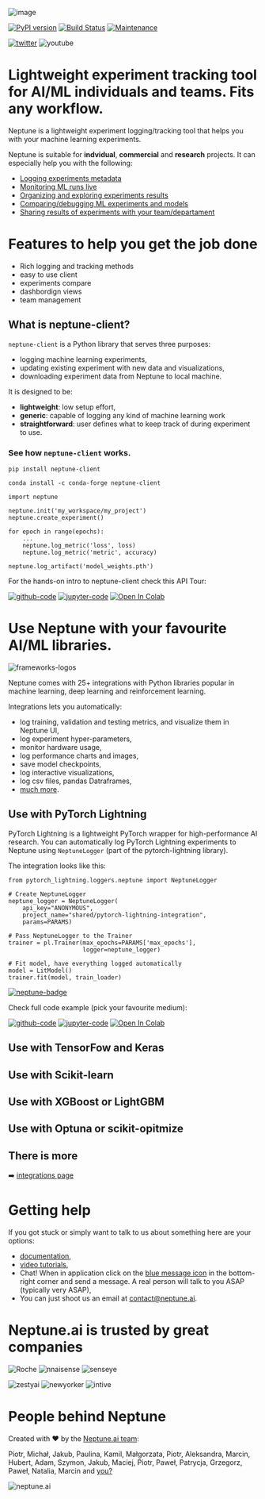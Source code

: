![image](https://neptune.ai/wp-content/uploads/neptune-logo-less-margin.png)

[![PyPI version](https://badge.fury.io/py/neptune-client.svg)](https://badge.fury.io/py/neptune-client)
[![Build Status](https://travis-ci.org/neptune-ai/neptune-client.svg?branch=master)](https://travis-ci.org/neptune-ai/neptune-client)
[![Maintenance](https://img.shields.io/badge/Maintained%3F-YES-green.svg)](https://github.com/neptune-ai/neptune-client/graphs/commit-activity)

[![twitter](https://img.shields.io/twitter/follow/neptune_ai.svg?label=Follow)](https://twitter.com/neptune_ai)
![youtube](https://img.shields.io/youtube/views/9iX6DxcijO8?style=social)

# Lightweight experiment tracking tool for AI/ML individuals and teams. Fits any workflow.
Neptune is a lightweight experiment logging/tracking tool that helps you with your machine learning experiments.

Neptune is suitable for **indvidual**, **commercial** and **research** projects. It can especially help you with the following:

* [Logging experiments metadata](https://docs.neptune.ai/logging-and-managing-experiment-results/index.html)
* [Monitoring ML runs live](https://docs.neptune.ai/getting-started/quick-starts/how-to-monitor-live.html#use-cases-monitor-runs-live)
* [Organizing and exploring experiments results](https://docs.neptune.ai/organizing-and-exploring-results-in-the-ui/index.html)
* [Comparing/debugging ML experiments and models](https://docs.neptune.ai/getting-started/quick-starts/how-to-compare-experiments.html#use-cases-compare-and-debug-experiments)
* [Sharing results of experiments with your team/departament](https://docs.neptune.ai/getting-started/quick-starts/how-to-share-results.html#use-cases-share-results-with-team)

# Features to help you get the job done
* Rich logging and tracking methods
* easy to use client
* experiments compare
* dashbordign views
* team management

## What is neptune-client?
`neptune-client` is a Python library that serves three purposes:

* logging machine learning experiments,
* updating existing experiment with new data and visualizations,
* downloading experiment data from Neptune to local machine.

It is designed to be:

* **lightweight**: low setup effort,
* **generic**: capable of logging any kind of machine learning work
* **straightforward**: user defines what to keep track of during experiment to use.

### See how `neptune-client` works.
`pip install neptune-client`

`conda install -c conda-forge neptune-client`

```
import neptune

neptune.init('my_workspace/my_project')
neptune.create_experiment()

for epoch in range(epochs):
    ...
    neptune.log_metric('loss', loss)
    neptune.log_metric('metric', accuracy)

neptune.log_artifact('model_weights.pth')
```

For the hands-on intro to neptune-client check this API Tour:

[![github-code](https://img.shields.io/badge/GitHub-code-informational?logo=github)](https://github.com/neptune-ai/neptune-examples/blob/master/product-tours/how-it-works/docs/Neptune-API-Tour.py)
[![jupyter-code](https://img.shields.io/badge/Jupyter-code-informational?logo=jupyter)](https://github.com/neptune-ai/neptune-examples/blob/master/product-tours/how-it-works/showcase/Neptune-API-Tour.ipynb)
[![Open In Colab](https://colab.research.google.com/assets/colab-badge.svg)](https://colab.research.google.com/github/neptune-ai/neptune-examples/blob/master/product-tours/how-it-works/showcase/Neptune-API-Tour.ipynb)

# Use Neptune with your favourite AI/ML libraries.
![frameworks-logos](https://docs.neptune.ai/_static/images/integrations/framework-logos.png)

Neptune comes with 25+ integrations with Python libraries popular in machine learning, deep learning and reinforcement learning.

Integrations lets you automatically:

* log training, validation and testing metrics, and visualize them in Neptune UI,
* log experiment hyper-parameters,
* monitor hardware usage,
* log performance charts and images,
* save model checkpoints,
* log interactive visualizations,
* log csv files, pandas Datraframes,
* [much more](https://docs.neptune.ai/logging-and-managing-experiment-results/logging-experiment-data.html#what-you-can-log).

## Use with PyTorch Lightning
PyTorch Lightning is a lightweight PyTorch wrapper for high-performance AI research. You can automatically log PyTorch Lightning experiments to Neptune using `NeptuneLogger` (part of the pytorch-lightning library).

The integration looks like this:
```
from pytorch_lightning.loggers.neptune import NeptuneLogger

# Create NeptuneLogger
neptune_logger = NeptuneLogger(
    api_key="ANONYMOUS",
    project_name="shared/pytorch-lightning-integration",
    params=PARAMS)

# Pass NeptuneLogger to the Trainer
trainer = pl.Trainer(max_epochs=PARAMS['max_epochs'],
                     logger=neptune_logger)

# Fit model, have everything logged automatically
model = LitModel()
trainer.fit(model, train_loader)
```
[![neptune-badge](https://img.shields.io/badge/Example-experiment-success)](https://ui.neptune.ai/o/shared/org/pytorch-lightning-integration/e/PYTOR-137930/charts)

Check full code example (pick your favourite medium):

[![github-code](https://img.shields.io/badge/GitHub-code-informational?logo=github)](https://github.com/neptune-ai/neptune-examples/blob/master/integrations/pytorch-lightning/docs/Neptune-PyTorch-Lightning-advanced.py)
[![jupyter-code](https://img.shields.io/badge/Jupyter-code-informational?logo=jupyter)](https://github.com/neptune-ai/neptune-examples/blob/master/integrations/pytorch-lightning/showcase/Neptune-PyTorch-Lightning-advanced.ipynb)
[![Open In Colab](https://colab.research.google.com/assets/colab-badge.svg)](https://colab.research.google.com/github/neptune-ai/neptune-examples/blob/master/integrations/pytorch-lightning/showcase/Neptune-PyTorch-Lightning-advanced.ipynb)

## Use with TensorFow and Keras

## Use with Scikit-learn

## Use with XGBoost or LightGBM

## Use with Optuna or scikit-opitmize

## There is more
:arrow_right: [integrations page](https://docs.neptune.ai/integrations/index.html)

# Getting help
If you got stuck or simply want to talk to us about something here are your options:

* [documentation](https://docs.neptune.ai),
* [video tutorials](https://www.youtube.com/playlist?list=PLKePQLVx9tOd8TEGdG4PAKz0Owqdv1aaw),
* Chat! When in application click on the [blue message icon](https://docs.neptune.ai/_static/images/getting-started/intercom.gif) in the bottom-right corner and send a message. A real person will talk to you ASAP (typically very ASAP),
* You can just shoot us an email at [contact@neptune.ai](mailto:contact@neptune.ai).

# Neptune.ai is trusted by great companies
![Roche](https://neptune.ai/wp-content/uploads/Roche-logo.png)
![nnaisense](https://neptune.ai/wp-content/uploads/2020/07/NNAISENSE.png)
![senseye](https://neptune.ai/wp-content/uploads/2020/06/Senseye-1.png)

![zestyai](https://neptune.ai/wp-content/uploads/2020/07/Zesty.png)
![newyorker](https://neptune.ai/wp-content/uploads/2020/07/NewYorker-2.png)
![intive](https://neptune.ai/wp-content/uploads/2020/07/Intive-1.png)

# People behind Neptune
Created with :heart: by the [Neptune.ai team](https://neptune.ai/about-us):

Piotr, Michał, Jakub, Paulina, Kamil, Małgorzata, Piotr, Aleksandra, Marcin, Hubert, Adam, Szymon, Jakub, Maciej, Piotr, Paweł, Patrycja, Grzegorz, Paweł, Natalia, Marcin and [you?](https://neptune.ai/jobs)

![neptune.ai](https://neptune.ai/wp-content/uploads/2020/04/logo.png)
